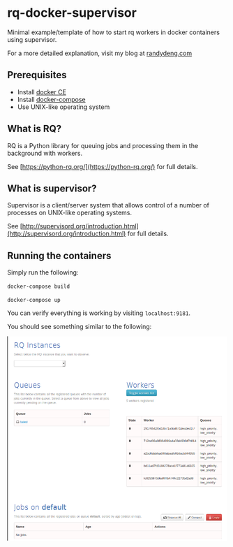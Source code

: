# rq-docker-supervisor
Minimal example/template of how to start rq workers in docker containers using supervisor.

For a more detailed explanation, visit my blog at [randydeng.com](https://www.randydeng.com/programming/2019/07/01/queuing-asynchronous-jobs-with-rq-docker-and-supervisor.html)

## Prerequisites
- Install [docker CE](https://docs.docker.com/v17.09/engine/installation/)
- Install [docker-compose](https://docs.docker.com/compose/install/)
- Use UNIX-like operating system

## What is RQ?
RQ is a Python library for queuing jobs and processing them in the background with workers.

See [https://python-rq.org/](https://python-rq.org/) for full details.

## What is supervisor?
Supervisor is a client/server system that allows control of a number of processes on UNIX-like operating systems.

See [http://supervisord.org/introduction.html](http://supervisord.org/introduction.html) for full details.

## Running the containers
Simply run the following:

`docker-compose build`

`docker-compose up`

You can verify everything is working by visiting `localhost:9181`.

You should see something similar to the following:

![rq-dashboard](rq-dashboard.png)
